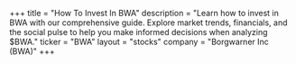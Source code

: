 +++
title = "How To Invest In BWA"
description = "Learn how to invest in BWA with our comprehensive guide. Explore market trends, financials, and the social pulse to help you make informed decisions when analyzing $BWA."
ticker = "BWA"
layout = "stocks"
company = "Borgwarner Inc (BWA)"
+++

